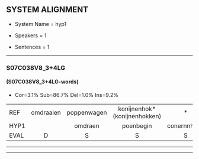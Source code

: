 
## SYSTEM ALIGNMENT

- System Name = hyp1

- Speakers = 1

- Sentences = 1

---

### S07C038V8_3+4LG

#### (S07C038V8_3+4LG-words)

- Cor=3.1%	Sub=86.7%	Del=1.0%	Ins=9.2%

|  |  |  |  |  |  |  |  |  |  |  |  |  |  |  |  |  |  |  |  |  |  |  |  |  |  |  |  |  |  |  |  |  |  |  |  |  |  |  |  |  |  |  |  |  |  |  |  |  |  |  |  |  |  |  |  |  |  |  |  |  |  |  |  |  |  |  |  |  |  |  |  |  |  |  |  |  |  |  |  |  |  |  |  |  |  |  |  |  |  |  |  |  |  |  |  |  |  |  |
|:--- |:---:|:---:|:---:|:---:|:---:|:---:|:---:|:---:|:---:|:---:|:---:|:---:|:---:|:---:|:---:|:---:|:---:|:---:|:---:|:---:|:---:|:---:|:---:|:---:|:---:|:---:|:---:|:---:|:---:|:---:|:---:|:---:|:---:|:---:|:---:|:---:|:---:|:---:|:---:|:---:|:---:|:---:|:---:|:---:|:---:|:---:|:---:|:---:|:---:|:---:|:---:|:---:|:---:|:---:|:---:|:---:|:---:|:---:|:---:|:---:|:---:|:---:|:---:|:---:|:---:|:---:|:---:|:---:|:---:|:---:|:---:|:---:|:---:|:---:|:---:|:---:|:---:|:---:|:---:|:---:|:---:|:---:|:---:|:---:|:---:|:---:|:---:|:---:|:---:|:---:|:---:|:---:|:---:|:---:|:---:|:---:|:---:|:---:|
| REF | omdraaien | poppenwagen | konijnenhok*(konijnenhokken) | * | * | * | * | elastiekje | * | * | * | * | ruziemaken | * | * | teddybeer | * | * | dierentuin | * | paddenstoelen | verstoppertje | * | * | * | * | * | *s | * | * | *s | * | * | * | * | * | * | vrachtwagen | buurmannen | vogelkooi | * | olifant | * | * | * | * | * | * | * | schommelen | iedereen | schoenenwinkel*(schoenwinkel) | * | * | * | * | ophangen | verjaardag | sprookjesboek | * | tandenborstel | * | * | * | * | lucifer | slaapkamer |  |  |  |  |  |  |  | achterdeur | * | ziekenhuis | * | * | * | afblijven | kabouter |  |  | washandje | * | * | goeiendag | * | vakantie | * | *s | limonade | * | autorijden*(autorijder) | eindelijk | familie | chocolade |
| HYP1 |  | omdraen | poenbegin | conernnhoke | hoek | één | elastika | uzie | maken | de | de | dipi | dnta | palastolen | varsdo | parta | was | was | machine | das | waeen | ja | a | dat | votosal | vat | at | isda | twalikt | papier | ae | at | ewacht | wacht | weeg | wacht | weren | vrachtwagen | beer | mannun | fo | gelcoi | o | lifant | scho | schommelen | iereen | schoon | winkel | knu | nu | lutee | 'k | za | t | aen | op | hangen | vreardag | sbrokjesboek | dan | de | borstel | nug | nuglus | sifer | slaapkamer | ah | de | de | ne | seken | gas | neen | geete | ni | uwsgeette | nieuwsgierig | nieuwsgierig | of | blijven | kabouter | owa | hondje | nee | nieuws | sneewtje | snijwitje | gonen | gone | dagen | vakan | si | eaae | ateraba | endelik | fominie | sokelare |
| EVAL | D | S | S | S | S | S | S | S | S | S | S | S | S | S | S | S | S | S | S | S | S | S | S | S | S | S | S | S | S | S | S | S | S | S | S | S | S |  | S | S | S | S | S | S | S | S | S | S | S | S | S | S | S | S | S | S | S | S | S | S | S | S | S | S | S | S |  | I | I | I | I | I | I | I | S | S | S | S | S | S | S |  | I | I | S | S | S | S | S | S | S | S | S | S | S | S | S | S |
---

---
